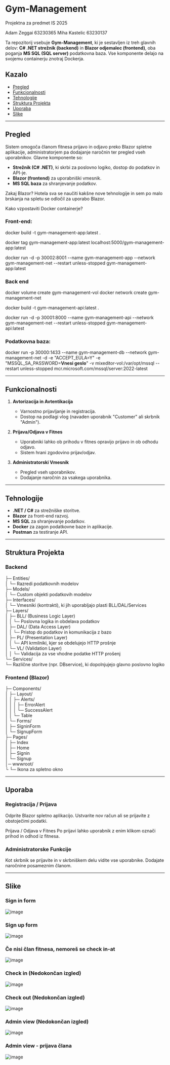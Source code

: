 # Gym-Management
Projektna za predmet IS 2025

Adam Zeggai 63230365
Miha Kastelic 63230137

Ta repozitorij vsebuje **Gym-Management**, ki je sestavljen iz treh glavnih delov: 
**C# .NET strežnik (backend)** in **Blazor odjemalec (frontend)**, oba poganja **MS SQL (SQL server)** podatkovna baza. Vse komponente delajo na svojemu containerju znotraj Dockerja.

## Kazalo

- [Pregled](#pregled)
- [Funkcionalnosti](#funkcionalnosti)
- [Tehnologije](#tehnologije)
- [Struktura Projekta](#struktura-projekta)
- [Uporaba](#uporaba)
- [Slike](#slike)

---

## Pregled

Sistem omogoča članom fitnesa prijavo in odjavo preko Blazor spletne aplikacije, administratorjem pa dodajanje naročnin ter pregled vseh uporabnikov.
Glavne komponente so:

- **Strežnik (C# .NET)**, ki skrbi za poslovno logiko, dostop do podatkov in API-je.
- **Blazor (frontend)** za uporabniški vmesnik.
- **MS SQL baza** za shranjevanje podatkov.

Zakaj Blazor?
Hotela sva se naučiti kakšne nove tehnologije in sem po malo brskanja na spletu se odločil za uporabo Blazor.

Kako vzpostaviti Docker containerje?

### Front-end:
docker build -t gym-management-app:latest .

docker tag gym-management-app:latest localhost:5000/gym-management-app:latest

docker run -d -p 30002:8001 --name gym-management-app --network gym-management-net --restart unless-stopped gym-management-app:latest

### Back end

docker volume create gym-management-vol
docker network create gym-management-net

docker build -t gym-management-api:latest .

docker run -d -p 30001:8000 --name gym-management-api --network gym-management-net --restart unless-stopped gym-management-api:latest

### Podatkovna baza:

docker run -p 30000:1433 --name gym-management-db --network gym-management-net -d -e "ACCEPT_EULA=Y" -e "MSSQL_SA_PASSWORD=**Vnesi geslo**" -v mixeditor-vol:/var/opt/mssql --restart unless-stopped mcr.microsoft.com/mssql/server:2022-latest

---

## Funkcionalnosti

1. **Avtorizacija in Avtentikacija**  
   - Varnostno prijavljanje in registracija.
   - Dostop na podlagi vlog (navaden uporabnik "Customer" ali skrbnik "Admin").

2. **Prijava/Odjava v Fitnes**  
   - Uporabniki lahko ob prihodu v fitnes opravijo prijavo in ob odhodu odjavo.
   - Sistem hrani zgodovino prijav/odjav.

3. **Administratorski Vmesnik**
   - Pregled vseh uporabnikov.
   - Dodajanje naročnin za vsakega uporabnika.

---

## Tehnologije

- **.NET / C#** za strežniške storitve.
- **Blazor** za front-end razvoj.
- **MS SQL** za shranjevanje podatkov.
- **Docker** za zagon podatkovne baze in aplikacije.
- **Postman** za testiranje API.

---

## Struktura Projekta

### Backend

├─ Entities/<br/>
│ └─ Razredi podatkovnih modelov<br/>
├─ Models/<br/>
│ └─ Custom objekti podatkovih modelov<br/>
├─ Interfaces/<br/>
│ └─ Vmesniki (kontrakti), ki jih uporabljajo plasti BLL/DAL/Services<br/>
├─ Layers/<br/>
│ ├─ BLL/ (Business Logic Layer)<br/>
│ │ └─ Poslovna logika in obdelava podatkov<br/>
│ ├─ DAL/ (Data Access Layer)<br/>
│ │ └─ Pristop do podatkov in komunikacija z bazo<br/>
│ ├─ PL/ (Presentation Layer)<br/>
│ │ └─ API krmilniki, kjer se obdelujejo HTTP prošnje<br/>
│ └─ VL/ (Validation Layer)<br/>
│ │ └─ Validacija za vse vhodne podatke HTTP prošenj<br/>
└─ Services/<br/>
└─ Različne storitve (npr. DBservice), ki dopolnjujejo glavno poslovno logiko

### Frontend (Blazor)

├─ Components/<br/>
│ ├─ Layout/<br/>
│ │ ├─ Alerts/<br/>
│ │ │ ├─ ErrorAlert<br/>
│ │ │ └─ SuccessAlert<br/>
│ │ └─ Table<br/>
│ └─ Forms/<br/>
│ ├─ SigninForm<br/>
│ └─ SignupForm<br/>
├─ Pages/<br/>
│ ├─ Index<br/>
│ ├─ Home<br/>
│ ├─ Signin<br/>
│ └─ Signup<br/>
│─ wwwroot/<br/>
└ └─ Ikona za spletno okno

---

## Uporaba

### Registracija / Prijava

Odprite Blazor spletno aplikacijo.
Ustvarite nov račun ali se prijavite z obstoječimi podatki.

Prijava / Odjava v Fitnes
Po prijavi lahko uporabnik z enim klikom označi prihod in odhod iz fitnesa.

### Administratorske Funkcije

Kot skrbnik se prijavite in v skrbniškem delu vidite vse uporabnike.
Dodajate naročnine posameznim članom.

---

## Slike

### Sign in form
![image](https://github.com/user-attachments/assets/1dca92e6-1062-4be1-86f6-f088d6cf5113)


### Sign up form
![image](https://github.com/user-attachments/assets/4a287b30-8040-47ba-a05f-32c452149083)

### Če nisi član fitnesa, nemoreš se check in-at
![image](https://github.com/user-attachments/assets/622973f1-29e4-47c4-9c66-1621724662c7)

### Check in (Nedokončan izgled)
![image](https://github.com/user-attachments/assets/c50bc7b9-7fde-47b2-9d06-15ae3a41d061)

### Check out (Nedokončan izgled)
![image](https://github.com/user-attachments/assets/55e72e9d-e083-4256-bca2-30ba75d0ff60)

### Admin view (Nedokončan izgled)
![image](https://github.com/user-attachments/assets/1edc6d33-e158-4d7d-9999-ec182a21291b)

### Admin view - prijava člana
![image](https://github.com/user-attachments/assets/161b84d5-96d0-4553-9af5-abd4cefd7af9)

